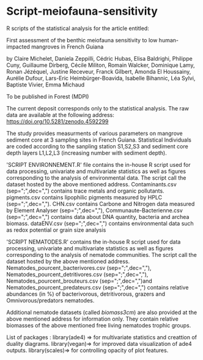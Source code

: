 # Script-meiofauna-sensitivity

R scripts of the statistical analysis for the article entitled:

First assessment of the benthic meiofauna sensitivity to low human-impacted mangroves in French Guiana

by  Claire Michelet, Daniela Zeppilli, Cédric Hubas, Elisa Baldrighi, Philippe Cuny, Guillaume Dirberg, Cécile Militon, Romain Walcker, Dominique Lamy, Ronan Jézéquel, Justine Receveur, Franck Gilbert, Amonda El Houssainy, Aurélie Dufour, Lars-Eric Heimbürger-Boavida, Isabelle Bihannic, Léa Sylvi, Baptiste Vivier, Emma Michaud

To be published in Forest (MDPI)

The current deposit corresponds only to the statistical analysis. The raw data are available at the following address: https://doi.org/10.5281/zenodo.4592299

The study provides measurments of various parameters on mangrove sediment core at 3 sampling sites in French Guiana. Statistical Individuals are coded according to the sanpling station S1,S2,S3 and sediment core depth layers L1,L2,L3 (increasing number with sediment depth).

'SCRIPT ENVIRONNEMENT.R' file contains the in-house R script used for data processing, univariate and multivariate statistics as well as figures corresponding to the analysis of environmental data. The script call the dataset hosted by the above mentioned address. Contaminants.csv (sep=";",dec=",") contains trace metals and organic pollutants. pigments.csv contains lipophilic pigments measured by HPLC (sep=";",dec=","). CHN.csv contains Carbone and Nitrogen data measured by Element Analyser (sep=";",dec=","), Communaute-Bacterienne.csv (sep=";",dec=",") contains data about DNA quantity, bacteria and archea biomass. dataENV.csv (sep=";",dec=",") contains environmental data such as redox potential or grain size analysis

'SCRIPT NEMATODES.R' contains the in-house R script used for data processing, univariate and multivariate statistics as well as figures corresponding to the analysis of nematode communities. The script call the dataset hosted by the above mentioned address. Nematodes_pourcent_bacterivores.csv (sep=";",dec=","), Nematodes_pourcent_detritivores.csv (sep=";",dec=","), Nematodes_pourcent_brouteurs.csv (sep=";",dec=",")and Nematodes_pourcent_predateurs.csv (sep=";",dec=",") contains relative abundances (in %) of bacterivorous, detritivorous, grazers and Omnivorous/predators nematodes. 

Additional nematode datasets (called _biomass3cm_) are also provided at the above mentioned address for information only. They contain relative biomasses of the above mentioned free living nematodes trophic groups. 

List of packages :
library(ade4) => for multivariate statistics and creattion of duality diagrams.
library(vegan)=> for improved data visualization of ade4 outputs.
library(scales)=> for controlling opacity of plot features.
